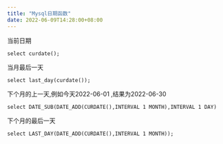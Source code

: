 ```yaml
---
title: "Mysql日期函数"
date: 2022-06-09T14:28:00+08:00
---  
```


当前日期
```shell
select curdate();
```
当月最后一天
```shell
select last_day(curdate());
```
下个月的上一天,例如今天2022-06-01 ,结果为2022-06-30
```shell
select DATE_SUB(DATE_ADD(CURDATE(),INTERVAL 1 MONTH),INTERVAL 1 DAY)
```

下个月的最后一天
```shell
select LAST_DAY(DATE_ADD(CURDATE(),INTERVAL 1 MONTH));
```